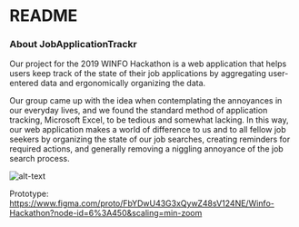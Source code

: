 # README

### About JobApplicationTrackr
Our project for the 2019 WINFO Hackathon is a web application that helps users keep track of the state of their job applications by aggregating user-entered data and ergonomically organizing the data.

Our group came up with the idea when contemplating the annoyances in our everyday lives, and we found the standard method of application tracking, Microsoft Excel, to be tedious and somewhat lacking. In this way, our web application makes a world of difference to us and to all fellow job seekers by organizing the state of our job searches, creating reminders for required actions, and generally removing a niggling annoyance of the job search process.

![alt-text](https://imgur.com/OANluSt)

Prototype:
https://www.figma.com/proto/FbYDwU43G3xQywZ48sV124NE/Winfo-Hackathon?node-id=6%3A450&scaling=min-zoom

